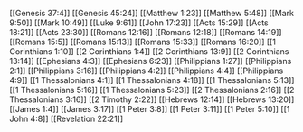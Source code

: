 [[Genesis 37:4]]
[[Genesis 45:24]]
[[Matthew 1:23]]
[[Matthew 5:48]]
[[Mark 9:50]]
[[Mark 10:49]]
[[Luke 9:61]]
[[John 17:23]]
[[Acts 15:29]]
[[Acts 18:21]]
[[Acts 23:30]]
[[Romans 12:16]]
[[Romans 12:18]]
[[Romans 14:19]]
[[Romans 15:5]]
[[Romans 15:13]]
[[Romans 15:33]]
[[Romans 16:20]]
[[1 Corinthians 1:10]]
[[2 Corinthians 1:4]]
[[2 Corinthians 13:9]]
[[2 Corinthians 13:14]]
[[Ephesians 4:3]]
[[Ephesians 6:23]]
[[Philippians 1:27]]
[[Philippians 2:1]]
[[Philippians 3:16]]
[[Philippians 4:2]]
[[Philippians 4:4]]
[[Philippians 4:9]]
[[1 Thessalonians 4:1]]
[[1 Thessalonians 4:18]]
[[1 Thessalonians 5:13]]
[[1 Thessalonians 5:16]]
[[1 Thessalonians 5:23]]
[[2 Thessalonians 2:16]]
[[2 Thessalonians 3:16]]
[[2 Timothy 2:22]]
[[Hebrews 12:14]]
[[Hebrews 13:20]]
[[James 1:4]]
[[James 3:17]]
[[1 Peter 3:8]]
[[1 Peter 3:11]]
[[1 Peter 5:10]]
[[1 John 4:8]]
[[Revelation 22:21]]
